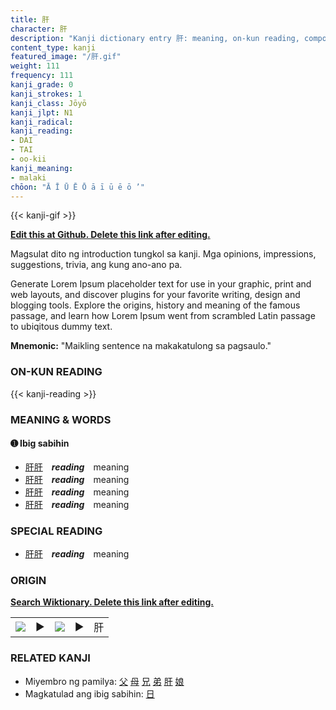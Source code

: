 ```yaml
---
title: 肝
character: 肝
description: "Kanji dictionary entry 肝: meaning, on-kun reading, compounds, origin, related kanji"
content_type: kanji
featured_image: "/肝.gif"
weight: 111
frequency: 111
kanji_grade: 0
kanji_strokes: 1
kanji_class: Jōyō
kanji_jlpt: N1
kanji_radical: 
kanji_reading: 
- DAI
- TAI
- oo-kii
kanji_meaning:
- malaki
chōon: "Ā Ī Ū Ē Ō ā ī ū ē ō ’"
---
```

[//]: # (Don't edit the line below. Kanji animated GIF code is automatically generated.)
{{< kanji-gif >}}

[//]: # (Edit below this line.)

**[Edit this at Github. Delete this link after editing.](https://github.com/tim0g/tim/tree/main/content/kanji/肝/index.md)**

Magsulat dito ng introduction tungkol sa kanji. Mga opinions, impressions, suggestions, trivia, ang kung ano-ano pa.

Generate Lorem Ipsum placeholder text for use in your graphic, print and web layouts, and discover plugins for your favorite writing, design and blogging tools. Explore the origins, history and meaning of the famous passage, and learn how Lorem Ipsum went from scrambled Latin passage to ubiqitous dummy text.
 
**Mnemonic:** "Maikling sentence na makakatulong sa pagsaulo."

### ON-KUN READING

[//]: # (Don't edit the line below. ON-KUN READING code is automatically generated.)
{{< kanji-reading >}}

### MEANING & WORDS

#### ➊ **Ibig sabihin**
  - [肝](../肝)[肝](../肝)　***reading***　meaning
  - [肝](../肝)[肝](../肝)　***reading***　meaning
  - [肝](../肝)[肝](../肝)　***reading***　meaning
  - [肝](../肝)[肝](../肝)　***reading***　meaning

### SPECIAL READING
  - [肝](../肝)[肝](../肝)　***reading***　meaning

### ORIGIN

**[Search Wiktionary. Delete this link after editing.](https://wiktionary.org/wiki/肝)**
<table class="kanji-table"><tr><td>
<img src="60px-肝-bronze.svg.png">
</td><td>▶</td><td>
<img src="60px-肝-oracle.svg.png">
</td><td>▶</td>
<td class="kanji-origin">肝</td>
</tr></table>

### RELATED KANJI
- Miyembro ng pamilya: [父](../父) [母](../母) [兄](../兄) [弟](../弟) [肝](../肝) [娘](../娘)
- Magkatulad ang ibig sabihin: [日](../日)
